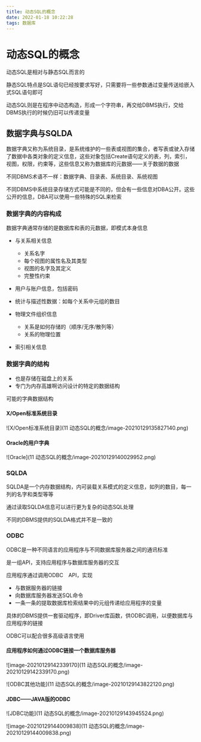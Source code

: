 ```yaml
---
title: 动态SQL的概念
date: 2022-01-18 10:22:28
tags: 数据库
---
```


# 动态SQL的概念

动态SQL是相对与静态SQL而言的

静态SQL特点是SQL语句已经按要求写好，只需要将一些参数通过变量传送给嵌入式SQL语句即可

动态SQL则是在程序中动态构造，形成一个字符串，再交给DBMS执行，交给DBMS执行的时候仍旧可以传递变量

## 数据字典与SQLDA

数据字典又称为系统目录，是系统维护的一些表或视图的集合，者写表或驶入存储了数据中各类对象的定义信息，这些对象包括Create语句定义的表，列，索引，视图，权限，约束等，这些信息又称为数据库的元数据——关于数据的数据

不同DBMS术语不一样：数据字典、目录表、系统目录、系统视图

不同DBMS中系统目录存储方式可能是不同的，但会有一些信息对DBA公开。这些公开的信息，DBA可以使用一些特殊的SQL来检索

### 数据字典的内容构成

数据字典通常存储的是数据库和表的元数据，即模式本身信息

+ 与关系相关信息
  + 关系名字
  + 每个视图的属性名及其类型
  + 视图的名字及其定义
  + 完整性约束

+ 用户与账户信息，包括密码
+ 统计与描述性数据：如每个关系中元组的数目
+ 物理文件组织信息
  + 关系是如何存储的（顺序/无序/散列等）
  + 关系的物理位置

+ 索引相关信息

### 数据字典的结构

+ 也是存储在磁盘上的关系
+ 专门为内存高雄啊访问设计的特定的数据结构

可能的字典数据结构

#### X/Open标准系统目录

![X/Open标准系统目录](11 动态SQL的概念/image-20210129135827140.png)

#### Oracle的用户字典

![Oracle](11 动态SQL的概念/image-20210129140029952.png)

 

### SQLDA

SQLDA是一个内存数据结构，内可装载关系模式的定义信息，如列的数目，每一列的名字和类型等等

通过读取SQLDA信息可以进行更为复杂的动态SQL处理

不同的DBMS提供的SQLDA格式并不是一致的

### ODBC

ODBC是一种不同语言的应用程序与不同数据库服务器之间的通讯标准

是一组API，支持应用程序与数据库服务器的交互

应用程序通过调用ODBC　API，实现

+ 与数据服务器的链接
+ 向数据库服务器发送SQL命令
+ 一条一条的提取数据库检索结果中的元组传递给应用程序的变量

具体的DBMS提供一套驱动程序，即Driver库函数，供ODBC调用，以便数据库与应用程序的链接

ODBC可以配合很多高级语言使用

#### 应用程序如何通过ODBC链接一个数据库服务器

![image-20210129142339170](11 动态SQL的概念/image-20210129142339170.png)

![ODBC其他功能](11 动态SQL的概念/image-20210129143822120.png)

#### JDBC——JAVA版的ODBC

![JDBC功能](11 动态SQL的概念/image-20210129143945524.png)

![image-20210129144009838](11 动态SQL的概念/image-20210129144009838.png)
